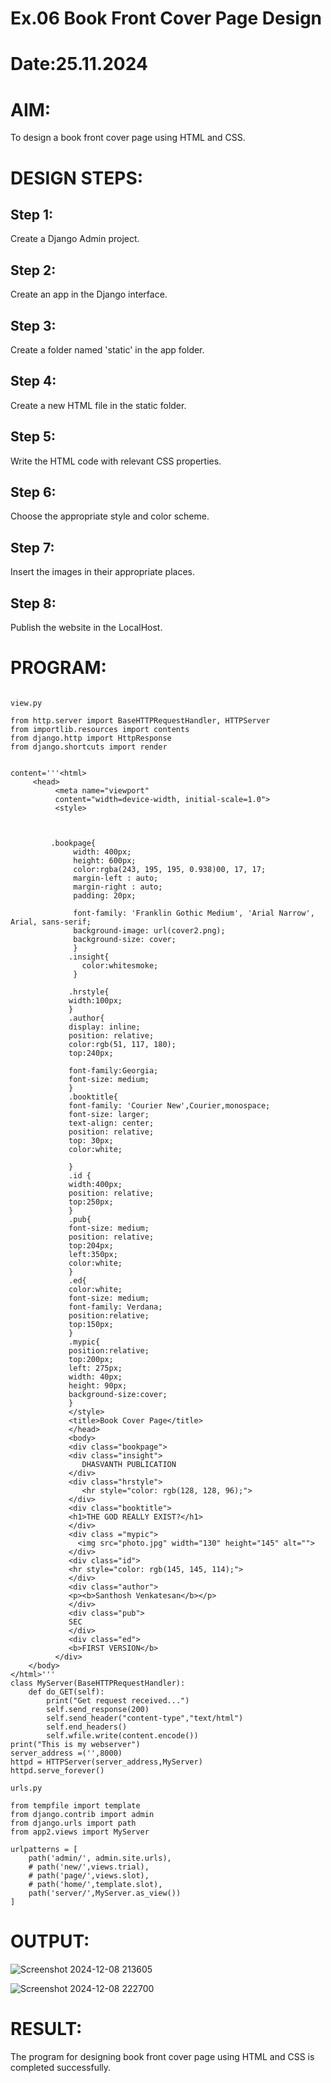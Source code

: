 # Ex.06 Book Front Cover Page Design
# Date:25.11.2024
# AIM:
To design a book front cover page using HTML and CSS.

# DESIGN STEPS:
## Step 1:
Create a Django Admin project.

## Step 2:
Create an app in the Django interface.

## Step 3:
Create a folder named 'static' in the app folder.

## Step 4:
Create a new HTML file in the static folder.

## Step 5:
Write the HTML code with relevant CSS properties.

## Step 6:
Choose the appropriate style and color scheme.

## Step 7:
Insert the images in their appropriate places.

## Step 8:
Publish the website in the LocalHost.

# PROGRAM:


```

view.py

from http.server import BaseHTTPRequestHandler, HTTPServer
from importlib.resources import contents
from django.http import HttpResponse
from django.shortcuts import render


content='''<html>
     <head>
          <meta name="viewport"
          content="width=device-width, initial-scale=1.0">
          <style>
         


         .bookpage{
              width: 400px;
              height: 600px;
              color:rgba(243, 195, 195, 0.938)00, 17, 17;
              margin-left : auto;
              margin-right : auto;
              padding: 20px;

              font-family: 'Franklin Gothic Medium', 'Arial Narrow', Arial, sans-serif;
              background-image: url(cover2.png);
              background-size: cover;
              }
             .insight{
                color:whitesmoke;
              }

             .hrstyle{
             width:100px;
             }
             .author{
             display: inline;
             position: relative;
             color:rgb(51, 117, 180);
             top:240px;

             font-family:Georgia;
             font-size: medium;
             }
             .booktitle{
             font-family: 'Courier New',Courier,monospace;
             font-size: larger;
             text-align: center;
             position: relative;
             top: 30px;
             color:white;
             
             }
             .id {
             width:400px;
             position: relative;
             top:250px;
             }
             .pub{
             font-size: medium;
             position: relative;
             top:204px;
             left:350px;
             color:white;
             }
             .ed{
             color:white;
             font-size: medium;
             font-family: Verdana;
             position:relative;
             top:150px;
             }
             .mypic{
             position:relative;
             top:200px;
             left: 275px;
             width: 40px;
             height: 90px;
             background-size:cover;
             }
             </style>
             <title>Book Cover Page</title>
             </head>
             <body>
             <div class="bookpage">
             <div class="insight">
                DHASVANTH PUBLICATION
             </div>
             <div class="hrstyle">
                <hr style="color: rgb(128, 128, 96);">
             </div>
             <div class="booktitle">
             <h1>THE GOD REALLY EXIST?</h1>
             </div>
             <div class ="mypic">
               <img src="photo.jpg" width="130" height="145" alt="">
             </div>
             <div class="id">
             <hr style="color: rgb(145, 145, 114);">
             </div>
             <div class="author">
             <p><b>Santhosh Venkatesan</b></p>
             </div>
             <div class="pub">
             SEC
             </div>
             <div class="ed">
             <b>FIRST VERSION</b>
          </div>
    </body>
</html>'''
class MyServer(BaseHTTPRequestHandler):
    def do_GET(self):
        print("Get request received...")
        self.send_response(200)
        self.send_header("content-type","text/html")
        self.end_headers()
        self.wfile.write(content.encode())
print("This is my webserver")
server_address =('',8000)
httpd = HTTPServer(server_address,MyServer)
httpd.serve_forever()

urls.py

from tempfile import template
from django.contrib import admin
from django.urls import path
from app2.views import MyServer

urlpatterns = [
    path('admin/', admin.site.urls),
    # path('new/',views.trial),
    # path('page/',views.slot),
    # path('home/',template.slot),
    path('server/',MyServer.as_view())
]
```
# OUTPUT:

![Screenshot 2024-12-08 213605](https://github.com/user-attachments/assets/4ae8e874-fa0c-4354-aade-4cd6bdda8048)

![Screenshot 2024-12-08 222700](https://github.com/user-attachments/assets/cafd0dc4-a30d-42a8-a5ab-6fc68aab933c)


# RESULT:
The program for designing book front cover page using HTML and CSS is completed successfully.
